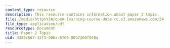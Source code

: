 ```yaml
---
content_type: resource
description: This resource contains information about paper 2 topic.
file: /media/https%3A/open-learning-course-data-rc.s3.amazonaws.com/24-04j-justice-spring-2012/4385c66715f3d06a676680b7260f040a_MIT24_04JS12_paper2.pdf
file_type: application/pdf
resourcetype: Document
title: Paper 2 Topic
uid: 4385c667-15f3-d06a-6766-80b7260f040a
---
```

